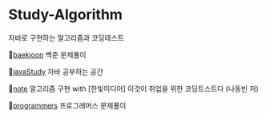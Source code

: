 # Study-Algorithm
자바로 구현하는 알고리즘과 코딩테스트

📁[baekjoon](./backjoon/src/backjoon)
백준 문제풀이

📁[javaStudy](./javaStudy/src/javaStudy)
자바 공부하는 공간

📁[note](./note/src/note)
알고리즘 구현 with [한빛미디어] 이것이 취업을 위한 코딩트스트다 (나동빈 저)

📁[programmers](./programmers/src/programmers)
프로그래머스 문제풀이
